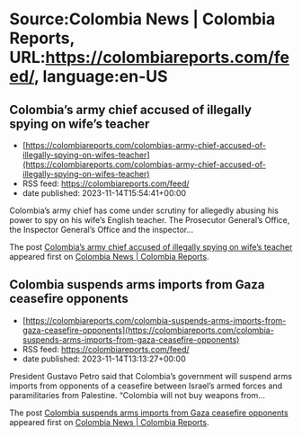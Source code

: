 # Source:Colombia News | Colombia Reports, URL:https://colombiareports.com/feed/, language:en-US

## Colombia’s army chief accused of illegally spying on wife’s teacher
 - [https://colombiareports.com/colombias-army-chief-accused-of-illegally-spying-on-wifes-teacher](https://colombiareports.com/colombias-army-chief-accused-of-illegally-spying-on-wifes-teacher)
 - RSS feed: https://colombiareports.com/feed/
 - date published: 2023-11-14T15:54:41+00:00

<p>Colombia&#8217;s army chief has come under scrutiny for allegedly abusing his power to spy on his wife&#8217;s English teacher. The Prosecutor General&#8217;s Office, the Inspector General&#8217;s Office and the inspector&#8230;</p>
<p>The post <a href="https://colombiareports.com/colombias-army-chief-accused-of-illegally-spying-on-wifes-teacher/" rel="nofollow">Colombia&#8217;s army chief accused of illegally spying on wife&#8217;s teacher</a> appeared first on <a href="https://colombiareports.com" rel="nofollow">Colombia News | Colombia Reports</a>.</p>

## Colombia suspends arms imports from Gaza ceasefire opponents
 - [https://colombiareports.com/colombia-suspends-arms-imports-from-gaza-ceasefire-opponents](https://colombiareports.com/colombia-suspends-arms-imports-from-gaza-ceasefire-opponents)
 - RSS feed: https://colombiareports.com/feed/
 - date published: 2023-11-14T13:13:27+00:00

<p>President Gustavo Petro said that Colombia&#8217;s government will suspend arms imports from opponents of a ceasefire between Israel&#8217;s armed forces and paramilitaries from Palestine. &#8220;Colombia will not buy weapons from&#8230;</p>
<p>The post <a href="https://colombiareports.com/colombia-suspends-arms-imports-from-gaza-ceasefire-opponents/" rel="nofollow">Colombia suspends arms imports from Gaza ceasefire opponents</a> appeared first on <a href="https://colombiareports.com" rel="nofollow">Colombia News | Colombia Reports</a>.</p>

